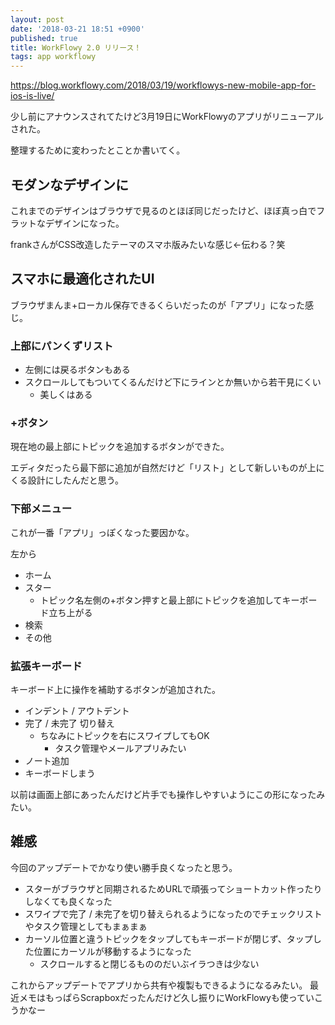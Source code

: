 ```yaml
---
layout: post
date: '2018-03-21 18:51 +0900'
published: true
title: WorkFlowy 2.0 リリース！
tags: app workflowy
---
```


https://blog.workflowy.com/2018/03/19/workflowys-new-mobile-app-for-ios-is-live/

少し前にアナウンスされてたけど3月19日にWorkFlowyのアプリがリニューアルされた。

整理するために変わったとことか書いてく。

## モダンなデザインに

これまでのデザインはブラウザで見るのとほぼ同じだったけど、ほぼ真っ白でフラットなデザインになった。

frankさんがCSS改造したテーマのスマホ版みたいな感じ←伝わる？笑

## スマホに最適化されたUI

ブラウザまんま+ローカル保存できるくらいだったのが「アプリ」になった感じ。

### 上部にパンくずリスト

* 左側には戻るボタンもある
* スクロールしてもついてくるんだけど下にラインとか無いから若干見にくい
  * 美しくはある

### +ボタン

現在地の最上部にトピックを追加するボタンができた。

エディタだったら最下部に追加が自然だけど「リスト」として新しいものが上にくる設計にしたんだと思う。

### 下部メニュー

これが一番「アプリ」っぽくなった要因かな。

左から

* ホーム
* スター
  * トピック名左側の+ボタン押すと最上部にトピックを追加してキーボード立ち上がる
* 検索
* その他

### 拡張キーボード
キーボード上に操作を補助するボタンが追加された。

* インデント / アウトデント
* 完了 / 未完了 切り替え
  * ちなみにトピックを右にスワイプしてもOK
    * タスク管理やメールアプリみたい
* ノート追加
* キーボードしまう

以前は画面上部にあったんだけど片手でも操作しやすいようにこの形になったみたい。

## 雑感

今回のアップデートでかなり使い勝手良くなったと思う。

* スターがブラウザと同期されるためURLで頑張ってショートカット作ったりしなくても良くなった
* スワイプで完了 / 未完了を切り替えられるようになったのでチェックリストやタスク管理としてもまぁまぁ
* カーソル位置と違うトピックをタップしてもキーボードが閉じず、タップした位置にカーソルが移動するようになった
  * スクロールすると閉じるもののだいぶイラつきは少ない

これからアップデートでアプリから共有や複製もできるようになるみたい。
最近メモはもっぱらScrapboxだったんだけど久し振りにWorkFlowyも使っていこうかなー